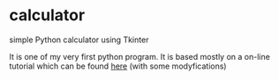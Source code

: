# calculator
simple Python calculator using Tkinter

It is one of my very first python program. It is based mostly on a on-line tutorial which can be found [here](https://medium.com/@adeyinkaadegbenro/project-build-a-python-gui-calculator-fc92bddb744d) (with some modyfications)
